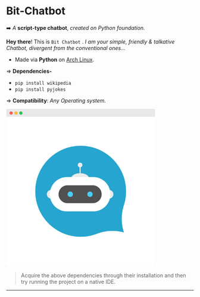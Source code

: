 # Bit-Chatbot

➡️ *A* **script-type chatbot**, *created on Python foundation.*

**Hey there**!  This is `Bit Chatbot` .  _I am your simple, friendly & talkative Chatbot, divergent from the conventional ones..._

- Made via **Python** on [Arch Linux](https://github.com/Xenometon/Arch-Linux-art/blob/main/arch%20linux.png). 

⇒ **Dependencies-** <br>
- `pip install wikipedia`                                 
- `pip install pyjokes`

⇒ **Compatibility**: *Any Operating system.*
<br>

<img align="centre" alt="Coding" width="400" src="https://raw.githubusercontent.com/Xenometon/Bit-Chatbot/main/Bit_chatbot.png">


> Acquire the above dependencies through their installation and then try running the project on a native IDE.


------------------------
